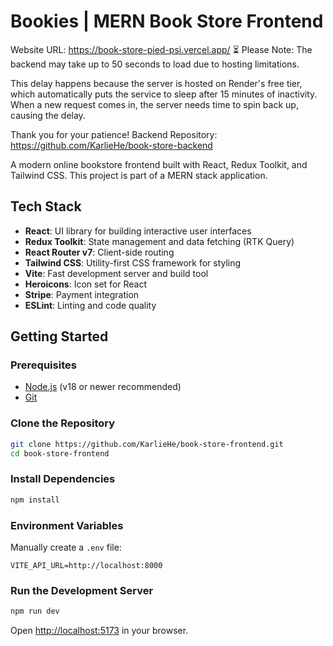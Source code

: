 # Bookies | MERN Book Store Frontend

Website URL: https://book-store-pied-psi.vercel.app/
⏳ Please Note:
The backend may take up to 50 seconds to load due to hosting limitations.

This delay happens because the server is hosted on Render's free tier, which automatically puts the service to sleep after 15 minutes of inactivity. When a new request comes in, the server needs time to spin back up, causing the delay.

Thank you for your patience!
Backend Repository: https://github.com/KarlieHe/book-store-backend

A modern online bookstore frontend built with React, Redux Toolkit, and Tailwind CSS. This project is part of a MERN stack application.

## Tech Stack

- **React**: UI library for building interactive user interfaces
- **Redux Toolkit**: State management and data fetching (RTK Query)
- **React Router v7**: Client-side routing
- **Tailwind CSS**: Utility-first CSS framework for styling
- **Vite**: Fast development server and build tool
- **Heroicons**: Icon set for React
- **Stripe**: Payment integration
- **ESLint**: Linting and code quality

## Getting Started

### Prerequisites

- [Node.js](https://nodejs.org/) (v18 or newer recommended)
- [Git](https://git-scm.com/)

### Clone the Repository

```sh
git clone https://github.com/KarlieHe/book-store-frontend.git
cd book-store-frontend
```

### Install Dependencies

```sh
npm install
```

### Environment Variables

Manually create a `.env` file:

```
VITE_API_URL=http://localhost:8000
```

### Run the Development Server

```sh
npm run dev
```

Open [http://localhost:5173](http://localhost:5173) in your browser.
